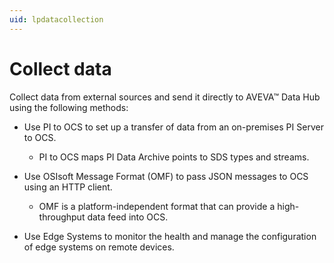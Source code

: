 ```yaml
---
uid: lpdatacollection
---
```


# Collect data

Collect data from external sources and send it directly to AVEVA™ Data Hub using the following methods:

* Use PI to OCS to set up a transfer of data from an on-premises PI Server to OCS.

  * PI to OCS maps PI Data Archive points to SDS types and streams.

* Use OSIsoft Message Format (OMF) to pass JSON messages to OCS using an HTTP client. 

  * OMF is a platform-independent format that can provide a high-throughput data feed into OCS. 

* Use Edge Systems to monitor the health and manage the configuration of edge systems on remote devices.
